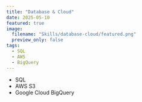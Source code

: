 ```yaml
---
title: "Database & Cloud"
date: 2025-05-10
featured: true
image:
  filename: "Skills/database-cloud/featured.png"
  preview_only: false
tags:
  - SQL
  - AWS
  - BigQuery
---
```


- SQL  
- AWS S3  
- Google Cloud BigQuery

<!--more-->
